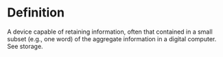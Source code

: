 # Definition

A device capable of retaining information, often that contained in a
small subset (e.g., one word) of the aggregate information in a digital
computer. See storage.
